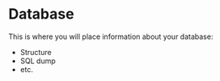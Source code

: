# Database

This is where you will place information about your database:
- Structure
- SQL dump
- etc.

